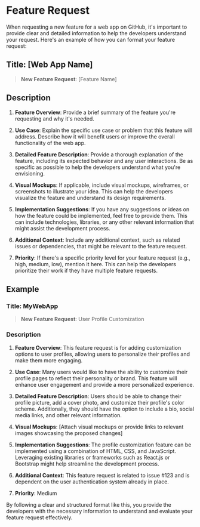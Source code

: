# Feature Request

When requesting a new feature for a web app on GitHub, it's important to provide clear and detailed information to help the developers understand your request. Here's an example of how you can format your feature request:

## Title: [Web App Name] 

> **New Feature Request**: [Feature Name]

## Description

1. **Feature Overview**: Provide a brief summary of the feature you're requesting and why it's needed.
    
2. **Use Case**: Explain the specific use case or problem that this feature will address. Describe how it will benefit users or improve the overall functionality of the web app.
    
3. **Detailed Feature Description**: Provide a thorough explanation of the feature, including its expected behavior and any user interactions. Be as specific as possible to help the developers understand what you're envisioning.
    
4. **Visual Mockups**: If applicable, include visual mockups, wireframes, or screenshots to illustrate your idea. This can help the developers visualize the feature and understand its design requirements.
    
5. **Implementation Suggestions**: If you have any suggestions or ideas on how the feature could be implemented, feel free to provide them. This can include technologies, libraries, or any other relevant information that might assist the development process.
    
6. **Additional Context**: Include any additional context, such as related issues or dependencies, that might be relevant to the feature request.
    
7. **Priority**: If there's a specific priority level for your feature request (e.g., high, medium, low), mention it here. This can help the developers prioritize their work if they have multiple feature requests.
    

## Example

### Title: MyWebApp 

> **New Feature Request**: User Profile Customization

### Description

1. **Feature Overview**: This feature request is for adding customization options to user profiles, allowing users to personalize their profiles and make them more engaging.
    
2. **Use Case**: Many users would like to have the ability to customize their profile pages to reflect their personality or brand. This feature will enhance user engagement and provide a more personalized experience.
    
3. **Detailed Feature Description**: Users should be able to change their profile picture, add a cover photo, and customize their profile's color scheme. Additionally, they should have the option to include a bio, social media links, and other relevant information.
    
4. **Visual Mockups**: [Attach visual mockups or provide links to relevant images showcasing the proposed changes]
    
5. **Implementation Suggestions**: The profile customization feature can be implemented using a combination of HTML, CSS, and JavaScript. Leveraging existing libraries or frameworks such as React.js or Bootstrap might help streamline the development process.
    
6. **Additional Context**: This feature request is related to issue #123 and is dependent on the user authentication system already in place.
    
7. **Priority**: Medium
    

By following a clear and structured format like this, you provide the developers with the necessary information to understand and evaluate your feature request effectively.
